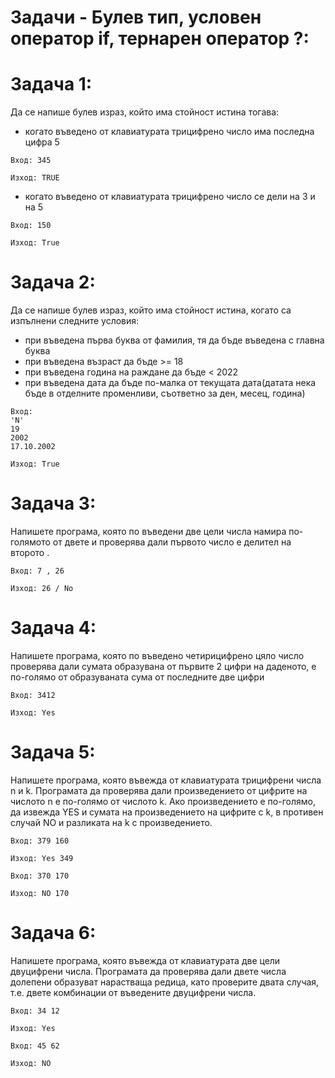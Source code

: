 # Задачи - Булев тип, условен оператор if, тернарен оператор ?:

Задача 1:
=
Да се напише булев израз, който има стойност истина тогава:
- когато въведено от клавиатурата трицифрено число има последна цифра 5

```
Вход: 345

Изход: TRUE
```
- когато въведено от клавиатурата трицифрено число се дели на 3 и на 5

```
Вход: 150

Изход: True
```
Задача 2:
=
Да се напише булев израз, който има стойност истина, когато са изпълнени следните условия:
- при въведена първа буква от фамилия, тя да бъде въведена с главна буква
- при въведена възраст да бъде >= 18
- при въведена година на раждане да бъде < 2022
- при въведена дата да бъде по-малка от текущата дата(датата нека бъде в отделните променливи, съответно за ден, месец, година)

```
Вход: 
'N'
19
2002
17.10.2002

Изход: True
```

Задача 3:
=
Напишете програма, която по въведени две цели числа намира по-голямото от двете и
проверява дали първото число е делител на второто .

```
Вход: 7 , 26 

Изход: 26 / No
```

Задача 4:
=
Напишете програма, която по въведено четирицифрено цяло число проверява дали сумата образувана от първите 2 цифри на даденото, е по-голямо от
образуваната сума от последните две цифри

```
Вход: 3412

Изход: Yes
```

Задача 5:
=
Напишете програма, която въвежда от клавиатурата трицифрени числа n и k. Програмата да проверява дали произведението от цифрите на числото n е по-голямо от числото k. Ако произведението е по-голямо, да извежда YES и сумата на произведението на цифрите с k, в противен случай NO и разликата на k с произведението.

```
Вход: 379 160

Изход: Yes 349

Вход: 370 170

Изход: NO 170
```

Задача 6:
=
Напишете програма, която въвежда от клавиатурата две цели двуцифрени числа. Програмата да проверява дали двете числа долепени образуват нарастваща редица, като проверите двата случая, т.е. двете комбинации от въведените двуцифрени числа.

```
Вход: 34 12

Изход: Yes

Вход: 45 62

Изход: NO
```
